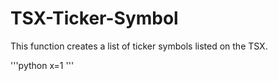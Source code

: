 # TSX-Ticker-Symbol

This function creates a list of ticker symbols listed on the TSX.

'''python
x=1
'''
